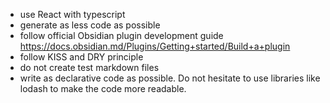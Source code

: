 -   use React with typescript
-   generate as less code as possible
-   follow official Obsidian plugin development guide https://docs.obsidian.md/Plugins/Getting+started/Build+a+plugin
-   follow KISS and DRY principle
- do not create test markdown files
- write as declarative code as possible. Do not hesitate to use libraries like lodash to make the code more readable.
